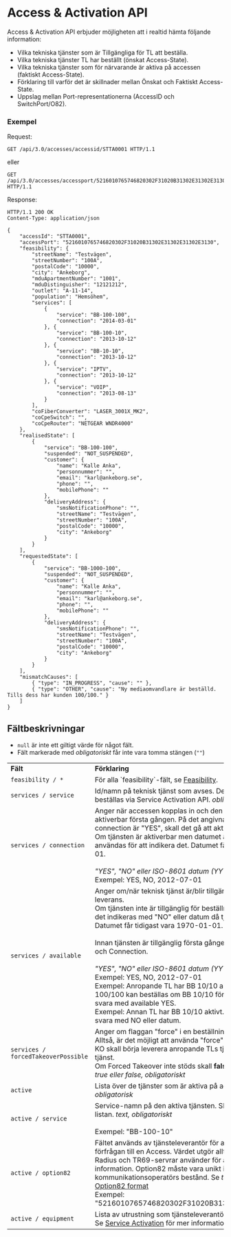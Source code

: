 # Access & Activation API

Access & Activation API erbjuder möjligheten att i realtid hämta följande information:
* Vilka tekniska tjänster som är Tillgängliga för TL att beställa.
* Vilka tekniska tjänster TL har beställt (önskat Access-State).
* Vilka tekniska tjänster som för närvarande är aktiva på accessen (faktiskt Access-State).
* Förklaring till varför det är skillnader mellan Önskat och Faktiskt Access-State.
* Uppslag mellan Port-representationerna (AccessID och SwitchPort/O82).

### Exempel

Request:
```http
GET /api/3.0/accesses/accessid/STTA0001 HTTP/1.1
```
eller
```http
GET /api/3.0/accesses/accessport/5216010765746820302F31020B31302E31302E31302E3130 HTTP/1.1
```

Response:
```http
HTTP/1.1 200 OK
Content-Type: application/json

{
    "accessId": "STTA0001",
    "accessPort": "5216010765746820302F31020B31302E31302E31302E3130",
    "feasibility": {
        "streetName": "Testvägen",
        "streetNumber": "100A",
        "postalCode": "10000",
        "city": "Ankeborg",
        "mduApartmentNumber": "1001",
        "mduDistinguisher": "12121212",
        "outlet": "A-11-14",
        "population": "Hemsöhem",
        "services": [
            {
                "service": "BB-100-100",
                "connection": "2014-03-01"
            }, {
                "service": "BB-100-10",
                "connection": "2013-10-12"
            }, {
                "service": "BB-10-10",
                "connection": "2013-10-12"
            }, {
                "service": "IPTV",
                "connection": "2013-10-12"
            }, {
                "service": "VOIP",
                "connection": "2013-08-13"
            }
        ],
        "coFiberConverter": "LASER_3001X_MK2",
        "coCpeSwitch": "",
        "coCpeRouter": "NETGEAR WNDR4000"
    },
    "realisedState": [
        { 
            "service": "BB-100-100",
            "suspended": "NOT_SUSPENDED",
            "customer": {
                "name": "Kalle Anka",
                "personnummer": "",
                "email": "karl@ankeborg.se",
                "phone": "",
                "mobilePhone": ""
            },
            "deliveryAddress": {
                "smsNotificationPhone": "",
                "streetName": "Testvägen",
                "streetNumber": "100A",
                "postalCode": "10000",
                "city": "Ankeborg"
            }
        }
    ],
    "requestedState": [
        { 
            "service": "BB-1000-100",
            "suspended": "NOT_SUSPENDED",
            "customer": {
                "name": "Kalle Anka",
                "personnummer": "",
                "email": "karl@ankeborg.se",
                "phone": "",
                "mobilePhone": ""
            },
            "deliveryAddress": {
                "smsNotificationPhone": "",
                "streetName": "Testvägen",
                "streetNumber": "100A",
                "postalCode": "10000",
                "city": "Ankeborg"
            }
        }
    ],
    "mismatchCauses": [
        { "type": "IN_PROGRESS", "cause": "" },
        { "type": "OTHER", "cause": "Ny mediaomvandlare är beställd. Tills dess har kunden 100/100." }
    ]
}
```

## Fältbeskrivningar

* `null` är inte ett giltigt värde för något fält.
* Fält markerade med _obligatoriskt_ får inte vara tomma stängen (`""`)

<table>
    <tbody>
        <tr>
            <td><strong>Fält</strong></td>
            <td><strong>Förklaring</strong></td>
        </tr>
        <tr>
            <td>
                <code>feasibility / *</code>
            </td>
            <td>
                För alla `feasibility`-fält, se <a href="feasibility.md">Feasibility</a>.
            </td>
        </tr>
        <tr>
            <td>
                <code>services / service</code>
            </td>
            <td>
                Id/namn på teknisk tjänst som avses. Den tekniska tjänsten kan beställas via Service Activation API. <em>obligatorisk</em>
            </td>
        </tr>
        <tr>
            <td>
                <code>services / connection</code>
            </td>
            <td>
                Anger när accessen kopplas in och den tekniska tjänsten blir aktiverbar första gången. På det angivna datumet, eller om connection är "YES", skall det gå att aktivera tjänster på accessen. <br/>
                Om tjänsten är aktiverbar men datumet är okänt kan "YES" användas för att indikera det. Datumet får tidigast vara 1970-01-01.<br/>
                <br/>
                <em>"YES", "NO" eller ISO-8601 datum (YYYY-MM-DD), obligatoriskt</em><br/>
                Exempel: YES, NO, 2012-07-01
            </td>
        </tr>
        <tr>
            <td>
                <code>services / available</code>
            </td>
            <td>
                Anger om/när teknisk tjänst är/blir tillgänglig för beställning och leverans.<br/>
                Om tjänsten inte är tillgänglig för beställning av anropande TL skall det indikeras med "NO" eller datum då tjänsten blir tillgänglig.
                <br/> Datumet får tidigast vara 1970-01-01.<br/>
                <br/>
                Innan tjänsten är tillgänglig första gången sammanfaller Available och Connection.<br/>
                <br/>
                <em>"YES", "NO" eller ISO-8601 datum (YYYY-MM-DD), obligatoriskt</em><br/>
                Exempel: YES, NO, 2012-07-01<br>
                Exempel: Anropande TL har BB 10/10 aktivt. BB 10/10, BB 100/100 kan beställas om BB 10/10 först avaktiveras. KO skall svara med available YES.<br>
                Exempel: Annan TL har BB 10/10 aktivt. BB 10/10, 100/100 skall svara med NO eller datum.
            </td>
        </tr>
        <tr>
            <td>
                <code>services / forcedTakeoverPossible</code>
            </td>
            <td>
                Anger om flaggan "force" i en beställning kommer att ha effekt.<br>
                Alltså, är det möjligt att använda "force" (Forced Takeover) för att KO skall börja leverera anropande TLs tjänst istället för annan TLs tjänst. <br>
                Om Forced Takeover inte stöds skall <b>false</b> returneras.<br>
                <em>true eller false, obligatoriskt</em>
            </td>
        </tr>
        <tr>
            <td>
                <code>active</code>
            </td>
            <td>
                Lista över de tjänster som är aktiva på accessen för inloggad TL. <em>obligatorisk</em>
            </td>
        </tr>
        <tr>
            <td>
                <code>active / service</code>
            </td>
            <td>
                Service-namn på den aktiva tjänsten. Skall finnas i "services"-listan. <em>text, obligatoriskt</em><br>
                <br>
                Exempel: "BB-100-10"
            </td>
        </tr>
        <tr>
            <td>
                <code>active / option82</code>
            </td>
            <td>
                Fältet används av tjänsteleverantör för att korrelera en DHCP förfrågan till en Access. Värdet utgör alltså en nyckel som DHCP, Radius och TR69-servrar använder för att slå upp access-specifik information. Option82 måste vara unikt inom en kommunikationsoperatörs bestånd. Se <em>text, obligatoriskt</em><br>
                <a href="option82.md">Option82 format</a>
                <br>
                Exempel: "5216010765746820302F31020B31302E31302E31302E3130"<br/>
            </td>
        </tr>
        <tr>
            <td>
                <code>active / equipment</code>
            </td>
            <td>
                Lista av utrustning som tjänsteleverantör angett för tjänsten.<br>
                Se <a href="service_activation.md">Service Activation</a> för mer information.
            </td>
        </tr>
    </tbody>
</table>
